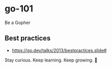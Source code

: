 # go-101

Be a Gopher

## Best practices

- https://go.dev/talks/2013/bestpractices.slide#

<!-- INSPIRATIONAL_QUOTE_START -->
Stay curious. Keep learning. Keep growing.
🐯
<!-- INSPIRATIONAL_QUOTE_END -->
